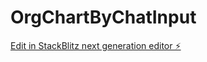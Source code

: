 # OrgChartByChatInput

[Edit in StackBlitz next generation editor ⚡️](https://stackblitz.com/~/github.com/thiazzz/OrgChartByChatInput)